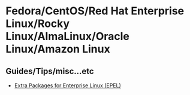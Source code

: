 # Fedora/CentOS/Red Hat Enterprise Linux/Rocky Linux/AlmaLinux/Oracle Linux/Amazon Linux

## Guides/Tips/misc...etc

* [Extra Packages for Enterprise Linux (EPEL)](https://docs.fedoraproject.org/en-US/epel/)